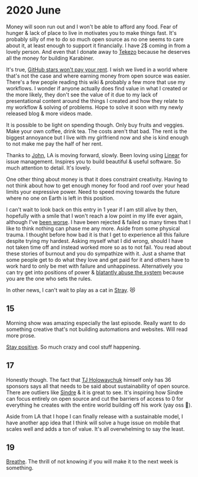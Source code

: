# 2020 June

Money will soon run out and I won't be able to afford any food. Fear of hunger & lack of place to live in motivates you to make things fast. It's probably silly of me to do so much open source as no one seems to care about it, at least enough to support it financially. I have 2\$ coming in from a lovely person. And even that I donate away to [Tekezo](https://github.com/tekezo) because he deserves all the money for building Karabiner.

It's true, [GitHub stars won't pay your rent](https://medium.com/@kitze/github-stars-wont-pay-your-rent-8b348e12baed). I wish we lived in a world where that's not the case and where earning money from open source was easier. There's a few people reading this wiki & probably a few more that use my workflows. I wonder if anyone actually does find value in what I created or the more likely, they don't see the value of it due to my lack of presentational content around the things I created and how they relate to my workflow & solving of problems. Hope to solve it soon with my newly released blog & more videos made.

It is possible to be light on spending though. Only buy fruits and veggies. Make your own coffee, drink tea. The costs aren't that bad. The rent is the biggest annoyance but I live with my girlfriend now and she is kind enough to not make me pay the half of her rent.

Thanks to [John](https://github.com/jletey), LA is moving forward, slowly. Been loving using [Linear](https://linear.app/) for issue management. Inspires you to build beautiful & useful software. So much attention to detail. It's lovely.

One other thing about money is that it does constraint creativity. Having to not think about how to get enough money for food and roof over your head limits your expressive power. Need to speed moving towards the future where no one on Earth is left in this position.

I can't wait to look back on this entry in 1 year if I am still alive by then, hopefully with a smile that I won't reach a low point in my life ever again, although I've [been worse](../2018/2018-april.md). I have been rejected & failed so many times that I like to think nothing can phase me any more. Aside from some physical trauma. I thought before how bad it is that I get to experience all this failure despite trying my hardest. Asking myself what I did wrong, should I have not taken time off and instead worked more so as to not fail. You read about these stories of burnout and you do sympathize with it. Just a shame that some people get to do what they love and get paid for it and others have to work hard to only be met with failure and unhappiness. Alternatively you can try get into positions of power & [blatantly abuse the system](https://www.reddit.com/r/politics/comments/h16knm/speaking_of_looting_trump_admin_refuses_to/) because you are the one who sets the rules.

In other news, I can't wait to play as a cat in [Stray](https://www.youtube.com/watch?v=u84hRUQlaio). 😻

## 15

Morning show was amazing especially the last episode. Really want to do something creative that's not building automations and websites. Will read more prose.

[Stay positive](https://open.spotify.com/track/6McEOQxpbWsO4OU0PDfy7x?si=qQ5XPPHPRnC-cWXyCTAnVg). So much crazy and cool stuff happening.

## 17

Honestly though. The fact that [TJ Holowaychuk](https://github.com/sponsors/tj) himself only has 36 sponsors says all that needs to be said about sustainability of open source. There are outliers like [Sindre](https://github.com/sponsors/sindresorhus) & it is great to see. It's inspiring how Sindre can focus entirely on open source and cut the barriers of access to 0 for everything he creates with the entire world building off his work (yay oss 🎊).

Aside from LA that I hope I can finally release with a sustainable model, I have another app idea that I think will solve a huge issue on mobile that scales well and adds a ton of value. It's all overwhelming to say the least.

## 19

[Breathe](https://open.spotify.com/track/3XkXJNMHJB0UiKiVz83yD7?si=PtHhOOmMQn6eM5hwGg8XkQ). The thrill of not knowing if you will make it to the next week is something.
